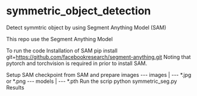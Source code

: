 # symmetric_object_detection
Detect symmtric object by using Segment Anything Model (SAM)

This repo use the Segment Anything Model

To run the code
Installation of SAM
pip install git+https://github.com/facebookresearch/segment-anything.git
Noting that pytorch and torchvision is required in prior to install SAM.

Setup SAM checkpoint from SAM and prepare images
--- images
  |
  --- *.jpg or *.png
--- models
  |
  --- *.pth
Run the scrip
python symmetric_seg.py
Results
